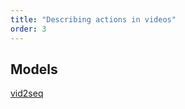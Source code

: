 ```yaml
---
title: "Describing actions in videos"
order: 3
---
```


## Models

[vid2seq](https://ai.googleblog.com/2023/03/vid2seq-pretrained-visual-language.html)